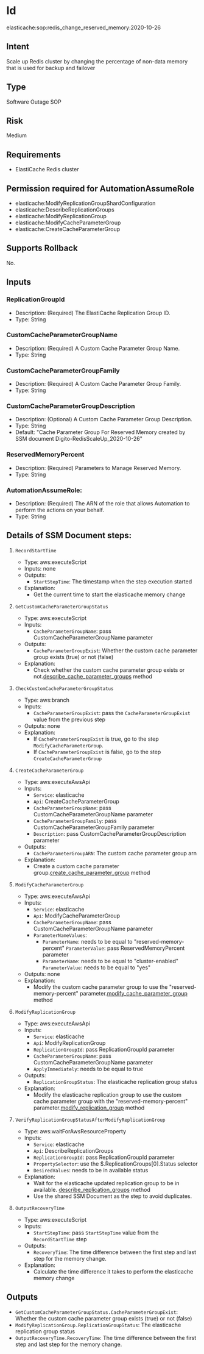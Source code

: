 # Id
elasticache:sop:redis_change_reserved_memory:2020-10-26

## Intent
Scale up Redis cluster by changing the percentage of non-data memory that is used for backup and failover

## Type
Software Outage SOP

## Risk
Medium

## Requirements
* ElastiCache Redis cluster


## Permission required for AutomationAssumeRole

* elasticache:ModifyReplicationGroupShardConfiguration
* elasticache:DescribeReplicationGroups
* elasticache:ModifyReplicationGroup
* elasticache:ModifyCacheParameterGroup
* elasticache:CreateCacheParameterGroup

## Supports Rollback
No.

## Inputs

### ReplicationGroupId

* Description: (Required) The ElastiCache Replication Group ID.
* Type: String

### CustomCacheParameterGroupName

* Description: (Required) A Custom Cache Parameter Group Name.
* Type: String

### CustomCacheParameterGroupFamily

* Description: (Required) A Custom Cache Parameter Group Family.
* Type: String

### CustomCacheParameterGroupDescription

* Description: (Optional) A Custom Cache Parameter Group Description.
* Type: String
* Default: "Cache Parameter Group For Reserved Memory created by SSM document Digito-RedisScaleUp_2020-10-26"

### ReservedMemoryPercent

* Description: (Required) Parameters to Manage Reserved Memory.
* Type: String

### AutomationAssumeRole:

* Description: (Required) The ARN of the role that allows Automation to perform the actions on your behalf.
* Type: String

## Details of SSM Document steps:

1. `RecordStartTime`
   * Type: aws:executeScript
   * Inputs: none
   * Outputs:
      * `StartStepTime`: The timestamp when the step execution started
   * Explanation:
      * Get the current time to start the elasticache memory change

1. `GetCustomCacheParameterGroupStatus`
   * Type: aws:executeScript
   * Inputs:
      * `CacheParameterGroupName`: pass CustomCacheParameterGroupName parameter
   * Outputs:
      * `CacheParameterGroupExist`: Whether the custom cache parameter group exists (true) or not (false)
   * Explanation:
      * Check whether the custom cache parameter group exists or not.[describe_cache_parameter_groups](https://boto3.amazonaws.com/v1/documentation/api/latest/reference/services/elasticache.html#ElastiCache.Client.describe_cache_parameter_groups) method

1. `CheckCustomCacheParameterGroupStatus`
   * Type: aws:branch
   * Inputs:
      * `CacheParameterGroupExist`: pass the `CacheParameterGroupExist` value from the previous step
   * Outputs: none
   * Explanation:
      * If `CacheParameterGroupExist` is true, go to the step `ModifyCacheParameterGroup`.
      * If `CacheParameterGroupExist` is false, go to the step `CreateCacheParameterGroup`

1. `CreateCacheParameterGroup`
   * Type: aws:executeAwsApi
   * Inputs:
      * `Service`: elasticache
      * `Api`: CreateCacheParameterGroup
      * `CacheParameterGroupName`: pass CustomCacheParameterGroupName parameter
      * `CacheParameterGroupFamily`: pass CustomCacheParameterGroupFamily parameter
      * `Description`: pass CustomCacheParameterGroupDescription parameter
   * Outputs:
      * `CacheParameterGroupARN`: The custom cache parameter group arn
   * Explanation:
      * Create a custom cache parameter group.[create_cache_parameter_group](https://docs.aws.amazon.com/AmazonElastiCache/latest/APIReference/API_CreateCacheParameterGroup.html) method

1. `ModifyCacheParameterGroup`
   * Type: aws:executeAwsApi
   * Inputs:
      * `Service`: elasticache
      * `Api`: ModifyCacheParameterGroup
      * `CacheParameterGroupName`: pass CustomCacheParameterGroupName parameter
      * `ParameterNameValues`:
         - `ParameterName`: needs to be equal to "reserved-memory-percent"
           `ParameterValue`: pass ReservedMemoryPercent parameter
         - `ParameterName`: needs to be equal to "cluster-enabled"
           `ParameterValue`: needs to be equal to "yes"
   * Outputs: none
   * Explanation:
      * Modify the custom cache parameter group to use the "reserved-memory-percent" parameter.[modify_cache_parameter_group](https://docs.aws.amazon.com/AmazonElastiCache/latest/APIReference/API_ModifyCacheParameterGroup.html) method

1. `ModifyReplicationGroup`
   * Type: aws:executeAwsApi
   * Inputs:
      * `Service`: elasticache
      * `Api`: ModifyReplicationGroup
      * `ReplicationGroupId`: pass ReplicationGroupId parameter
      * `CacheParameterGroupName`: pass CustomCacheParameterGroupName parameter
      * `ApplyImmediately`: needs to be equal to true
   * Outputs:
      * `ReplicationGroupStatus`: The elasticache replication group status
   * Explanation:
      * Modify the elasticache replication group to use the custom cache parameter group with the "reserved-memory-percent" parameter.[modify_replication_group](https://docs.aws.amazon.com/AmazonElastiCache/latest/APIReference/API_ModifyReplicationGroup.html) method

1. `VerifyReplicationGroupStatusAfterModifyReplicationGroup`
   * Type: aws:waitForAwsResourceProperty
   * Inputs:
      * `Service`: elasticache
      * `Api`: DescribeReplicationGroups
      * `ReplicationGroupId`: pass ReplicationGroupId parameter
      * `PropertySelector`: use the $.ReplicationGroups[0].Status selector
      * `DesiredValues`: needs to be in available status
   * Explanation:
      * Wait for the elasticache updated replication group to be in available. [describe_replication_groups](https://docs.aws.amazon.com/AmazonElastiCache/latest/APIReference/API_DescribeReplicationGroups.html) method
      * Use the shared SSM Document as the step to avoid duplicates.

1. `OutputRecoveryTime`
   * Type: aws:executeScript
   * Inputs:
      * `StartStepTime`: pass `StartStepTime` value from the `RecordStartTime` step
   * Outputs:
      * `RecoveryTime`: The time difference between the first step and last step for the memory change.
   * Explanation:
      * Calculate the time difference it takes to perform the elasticache memory change
## Outputs

* `GetCustomCacheParameterGroupStatus.CacheParameterGroupExist`: Whether the custom cache parameter group exists (true) or not (false)
* `ModifyReplicationGroup.ReplicationGroupStatus`: The elasticache replication group status
* `OutputRecoveryTime.RecoveryTime`: The time difference between the first step and last step for the memory change.
